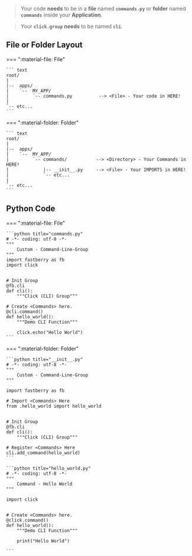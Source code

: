 > Your code **needs** to be in a **file** named **`commands.py`** or **folder** named **`commands`** inside your **Application**.

> Your **`click.group`** **needs** to be named **`cli`**.

## File or Folder **Layout**

=== ":material-file: File"

    ``` text
    root/
    |
    |--  apps/
    |    `--  MY_APP/
    |         `-- commands.py          --> <File> - Your code in HERE!
    |
    `-- etc...
    ```

=== ":material-folder: Folder"

    ``` text
    root/
    |
    |--  apps/
    |    `--  MY_APP/
    |         `-- commands/           --> <Directory> - Your Commands in HERE!
    |             |-- __init__.py     --> <File> - Your IMPORTS in HERE!
    |             `-- etc...
    |
    `-- etc...
    ```

## Python **Code**

=== ":material-file: File"

    ```python title="commands.py"
    # -*- coding: utf-8 -*-
    """
        Custom - Command-Line-Group
    """
    import fastberry as fb
    import click


    # Init Group
    @fb.cli
    def cli():
        """Click (CLI) Group"""

    # Create <Commands> here.
    @cli.command()
    def hello_world():
        """Demo CLI Function"""

        click.echo("Hello World")
    ```

=== ":material-folder: Folder"

    ```python title="__init__.py"
    # -*- coding: utf-8 -*-
    """
        Custom - Command-Line-Group
    """

    import fastberry as fb

    # Import <Commands> Here
    from .hello_world import hello_world


    # Init Group
    @fb.cli
    def cli():
        """Click (CLI) Group"""

    # Register <Commands> Here
    cli.add_command(hello_world)
    ```

    ```python title="hello_world.py"
    # -*- coding: utf-8 -*-
    """
        Command - Hello World
    """

    import click


    # Create <Commands> here.
    @click.command()
    def hello_world():
        """Demo CLI Function"""

        print("Hello World")

    ```
